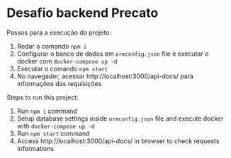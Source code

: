 # Desafio backend Precato

Passos para a execução do projeto:

1. Rodar o comando `npm i`
2. Configurar o banco de dados em `ormconfig.json` file e executar o docker com `docker-compose up -d`
3. Executar o comando `npm start`
4. No navegador, acessar http://localhost:3000/api-docs/ para informações das requisições

Steps to run this project:

1. Run `npm i` command
2. Setup database settings inside `ormconfig.json` file and execute docker with `docker-compose up -d`
3. Run `npm start` command
4. Access http://localhost:3000/api-docs/ in browser to check requests informations
